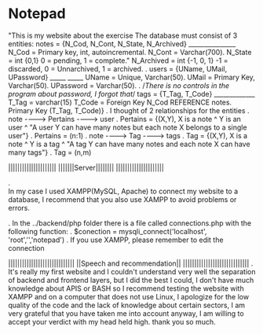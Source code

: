 # Notepad
"This is my website about the exercise
	The database must consist of 3 entities:
	notes = {N_Cod, N_Cont, N_State, N_Archived}
	        _______________
		N_Cod  = Primary key, int, autoincremental.
		N_Cont = Varchar(700).
		N_State = int {0,1} 0 = pending, 1 = complete."
		N_Archived = int {-1, 0, 1} -1 = discarded, 0 = Unnarchived, 1 = archived.
.
	users = {UName, UMail, UPassword}
		       _____  _____
		UName = Unique, Varchar(50).
		UMail = Primary Key, Varchar(50).
		UPassword = Varchar(50).
.
	/*There is no controls in the program about password, I forgot that*/
	tags = {T_Tag, T_Code}
        	_____________
		T_Tag = varchar(15)
		T_Code = Foreign Key N_Cod REFERENCE notes.
		Primary Key (T_Tag, T_Code)}
.
	I thought of 2 relationships for the entities
.
	note ----> Pertains ----> user
.
	Pertains = {(X,Y), X is a note ^ Y is an user ^ "A user Y can have many notes but each note X belongs to a single user"}
.
	Pertains = (n:1)
.
	note ----> Tag ----> tags 
.
	Tag = {(X,Y), X is a note ^ Y is a tag ^ "A tag Y can have many notes and each note X can have many tags"}
.
	Tag = (n,m)

	
|||||||||||||||||||||
|||||||Server||||||||
|||||||||||||||||||||

.	
	In my case I used XAMPP(MySQL, Apache) to connect my website to a database, I recommend that you also use XAMPP to avoid problems or errors.

.
	In the ../backend/php folder there is a file called connections.php with the following function:
	.
		$conection = mysqli_connect('localhost', 'root','','notepad')
.
	If you use XAMPP, please remember to edit the connection

|||||||||||||||||||||||||||||
||Speech and recommendation||
|||||||||||||||||||||||||||||
.
	It's really my first website and I couldn't understand very well the separation of backend and frontend layers, but I did the best I could, I don't have much knowledge about APIS or BASH so I recommend testing the website with 		XAMPP and on a computer that does not use Linux, I apologize for the low quality of the code and the lack of knowledge about certain sectors, I am very grateful that you have taken me into account anyway, I am willing to accept 	your verdict with my head held high. thank you so much.

